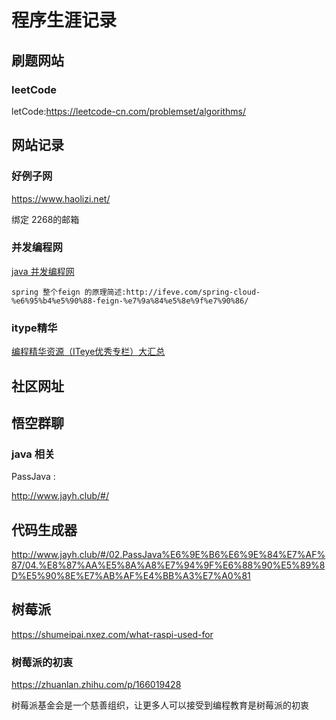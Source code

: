 # 程序生涯记录

## 刷题网站

### leetCode

letCode:https://leetcode-cn.com/problemset/algorithms/



## 网站记录


### 好例子网

https://www.haolizi.net/

绑定 2268的邮箱


### 并发编程网

[java 并发编程网](http://ifeve.com/)


```
spring 整个feign 的原理简述:http://ifeve.com/spring-cloud-%e6%95%b4%e5%90%88-feign-%e7%9a%84%e5%8e%9f%e7%90%86/
```

### itype精华



[编程精华资源（ITeye优秀专栏）大汇总](https://www.iteye.com/magazines/130#560)


## 社区网址


## 悟空群聊



### java 相关

PassJava :

http://www.jayh.club/#/

## 代码生成器


http://www.jayh.club/#/02.PassJava%E6%9E%B6%E6%9E%84%E7%AF%87/04.%E8%87%AA%E5%8A%A8%E7%94%9F%E6%88%90%E5%89%8D%E5%90%8E%E7%AB%AF%E4%BB%A3%E7%A0%81



## 树莓派



https://shumeipai.nxez.com/what-raspi-used-for

### 树莓派的初衷
https://zhuanlan.zhihu.com/p/166019428

树莓派基金会是一个慈善组织，让更多人可以接受到编程教育是树莓派的初衷